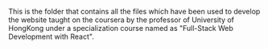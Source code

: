 This is the folder that contains all the files which have been used to develop the website taught on the coursera by the professor
of University of HongKong under a specialization course named as "Full-Stack Web Development with React".

